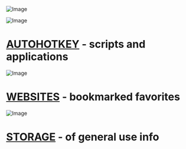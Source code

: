 ![Image](https://github.com/Pauljohnsgit/Paul-Johns/blob/master/Storage/Images/5567A900-92BB-4078-A3DA-51D8E4EA09C5.jpeg)

![Image](http://www.iconninja.com/files/325/698/417/h-icon.png)
# [AUTOHOTKEY](https://pauljohnsgit.github.io/AutoHotKey/) - scripts and applications

![Image](http://www.iconninja.com/files/189/709/205/favorites-bookmark-google-bookmarks-icon.png)
# [WEBSITES](Websites.md) - bookmarked favorites

![Image](http://www.iconninja.com/files/921/194/481/storage-folder-cloud-storage-cloud-icloud-mac-icon.png)
# [STORAGE](Storage/Test.md) - of general use info
